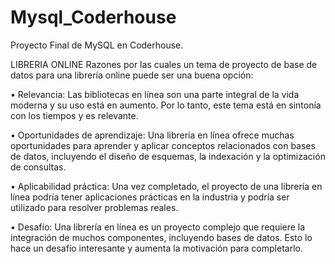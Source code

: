 # Mysql_Coderhouse
Proyecto Final de MySQL en Coderhouse.

LIBRERIA ONLINE
Razones por las cuales un tema de proyecto de base de datos para una librería online puede ser una buena opción:

•	Relevancia: Las bibliotecas en línea son una parte integral de la vida moderna y su uso está en aumento. Por lo tanto, este tema está en sintonía con los tiempos y es relevante.

•	Oportunidades de aprendizaje: Una librería en línea ofrece muchas oportunidades para aprender y aplicar conceptos relacionados con bases de datos, incluyendo el diseño de esquemas, la indexación y la optimización de consultas.

•	Aplicabilidad práctica: Una vez completado, el proyecto de una librería en línea podría tener aplicaciones prácticas en la industria y podría ser utilizado para resolver problemas reales.

•	Desafío: Una librería en línea es un proyecto complejo que requiere la integración de muchos componentes, incluyendo bases de datos. Esto lo hace un desafío interesante y aumenta la motivación para completarlo.

